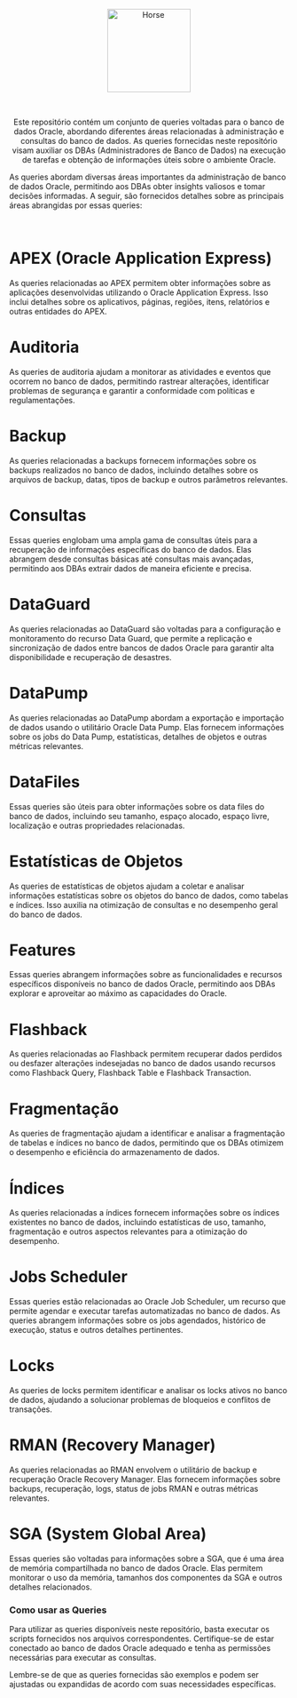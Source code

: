 <p align="center">
  <a href="https://github.com/alvaroflp/QueryDBA/tree/master/img/oracle.png">
    <img alt="Horse" height="150" src="https://github.com/alvaroflp/QueryDBA/tree/master/img/oracle.png">
  </a>  
</p><br>
<p align="center">
  Este repositório contém um conjunto de queries voltadas para o banco de dados Oracle, abordando diferentes áreas relacionadas à administração e consultas do banco de dados. As queries fornecidas neste repositório visam auxiliar os DBAs (Administradores de Banco de Dados) na execução de tarefas e obtenção de informações úteis sobre o ambiente Oracle.

  As queries abordam diversas áreas importantes da administração de banco de dados Oracle, permitindo aos DBAs obter insights valiosos e tomar decisões informadas. A seguir, são fornecidos detalhes sobre as principais áreas abrangidas por essas queries:
</p><br>
<p align="center">
</p>





# APEX (Oracle Application Express)
As queries relacionadas ao APEX permitem obter informações sobre as aplicações desenvolvidas utilizando o Oracle Application Express. Isso inclui detalhes sobre os aplicativos, páginas, regiões, itens, relatórios e outras entidades do APEX.

# Auditoria
As queries de auditoria ajudam a monitorar as atividades e eventos que ocorrem no banco de dados, permitindo rastrear alterações, identificar problemas de segurança e garantir a conformidade com políticas e regulamentações.

# Backup
As queries relacionadas a backups fornecem informações sobre os backups realizados no banco de dados, incluindo detalhes sobre os arquivos de backup, datas, tipos de backup e outros parâmetros relevantes.

# Consultas
Essas queries englobam uma ampla gama de consultas úteis para a recuperação de informações específicas do banco de dados. Elas abrangem desde consultas básicas até consultas mais avançadas, permitindo aos DBAs extrair dados de maneira eficiente e precisa.

# DataGuard
As queries relacionadas ao DataGuard são voltadas para a configuração e monitoramento do recurso Data Guard, que permite a replicação e sincronização de dados entre bancos de dados Oracle para garantir alta disponibilidade e recuperação de desastres.

# DataPump
As queries relacionadas ao DataPump abordam a exportação e importação de dados usando o utilitário Oracle Data Pump. Elas fornecem informações sobre os jobs do Data Pump, estatísticas, detalhes de objetos e outras métricas relevantes.

# DataFiles
Essas queries são úteis para obter informações sobre os data files do banco de dados, incluindo seu tamanho, espaço alocado, espaço livre, localização e outras propriedades relacionadas.

# Estatísticas de Objetos
As queries de estatísticas de objetos ajudam a coletar e analisar informações estatísticas sobre os objetos do banco de dados, como tabelas e índices. Isso auxilia na otimização de consultas e no desempenho geral do banco de dados.

# Features
Essas queries abrangem informações sobre as funcionalidades e recursos específicos disponíveis no banco de dados Oracle, permitindo aos DBAs explorar e aproveitar ao máximo as capacidades do Oracle.

# Flashback
As queries relacionadas ao Flashback permitem recuperar dados perdidos ou desfazer alterações indesejadas no banco de dados usando recursos como Flashback Query, Flashback Table e Flashback Transaction.

# Fragmentação
As queries de fragmentação ajudam a identificar e analisar a fragmentação de tabelas e índices no banco de dados, permitindo que os DBAs otimizem o desempenho e eficiência do armazenamento de dados.

# Índices
As queries relacionadas a índices fornecem informações sobre os índices existentes no banco de dados, incluindo estatísticas de uso, tamanho, fragmentação e outros aspectos relevantes para a otimização do desempenho.

# Jobs Scheduler
Essas queries estão relacionadas ao Oracle Job Scheduler, um recurso que permite agendar e executar tarefas automatizadas no banco de dados. As queries abrangem informações sobre os jobs agendados, histórico de execução, status e outros detalhes pertinentes.

# Locks
As queries de locks permitem identificar e analisar os locks ativos no banco de dados, ajudando a solucionar problemas de bloqueios e conflitos de transações.

# RMAN (Recovery Manager)
As queries relacionadas ao RMAN envolvem o utilitário de backup e recuperação Oracle Recovery Manager. Elas fornecem informações sobre backups, recuperação, logs, status de jobs RMAN e outras métricas relevantes.

# SGA (System Global Area)
Essas queries são voltadas para informações sobre a SGA, que é uma área de memória compartilhada no banco de dados Oracle. Elas permitem monitorar o uso da memória, tamanhos dos componentes da SGA e outros detalhes relacionados.

### Como usar as Queries
Para utilizar as queries disponíveis neste repositório, basta executar os scripts fornecidos nos arquivos correspondentes. Certifique-se de estar conectado ao banco de dados Oracle adequado e tenha as permissões necessárias para executar as consultas.

Lembre-se de que as queries fornecidas são exemplos e podem ser ajustadas ou expandidas de acordo com suas necessidades específicas.
